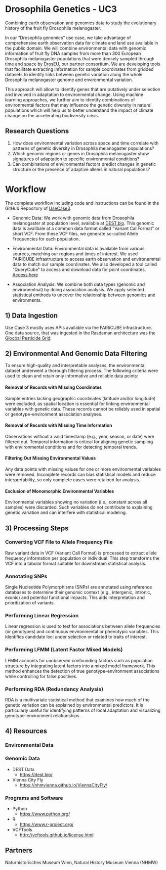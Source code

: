  # Drosophila Genetics - UC3

Combining earth observation and genomics data to study the evolutionary history of the fruit fly Drosophila melanogaster.

In our “Drosophila genomics” use case, we take advantage of comprehensive earth observation data for climate and land use available in the public domain. We will combine environmental data with genomic information of fruit fly DNA samples from more than 300 European Drosophila melanogaster populations that were densely sampled through time and space by [DrosEU](https://droseu.net), our partner consortium. We are developing tools that facilitate extracting information for sample coordinates from gridded datasets to identify links between genetic variation along the whole Drosophila melanogaster genome and environmental variation.

This approach will allow to identify genes that are putatively under selection and involved in adaptation to environmental change. Using machine learning approaches, we further aim to identify combinations of environmental factors that may influence the genetic diversity in natural populations which will help us to better understand the impact of climate change on the accelerating biodiversity crisis.


## Research Questions

1. How does environmental variation across space and time correlate with patterns of genetic diversity in Drosophila melanogaster populations?
2. Which genomic regions or genes in Drosophila melanogaster show signatures of adaptation to specific environmental conditions?
3. Can combinations of environmental factors predict changes in genetic structure or the presence of adaptive alleles in natural populations?

# Workflow

The complete workflow including code and instructions can be found in the GitHub Repository of [UseCase3](https://github.com/FAIRiCUBE/uc3-drosophola-genetics/tree/main/projects/LandscapeGenomicsPipeline).
- Genomic Data: We work with genomic data from Drosophila melanogaster at population level, available at [DEST.bio](https://dest.bio/). This genomic data is availbale at a common data format called "Variant Cal Format" or short VCF. From these VCF files, we generate so-called Allele Frequencies for each population.

- Environmental Data: Environmental data is available from various sources, matching our regions and times of interest. We used FAIRiCUBE infrastructure to access earth observation and environemntal data to match our sample coordinates. We also developed a tool called "QueryCube" to access and download data for point coordinates. [Access here]()
  
- Association Analysis: We combine both data types (genomic and environemtnal) by doing association analysis. We apply selected statistical emthods to uncover the relationship between genomics and environments. 

## 1) Data Ingestion 

Use Case 3 mostly uses APIs available via the FAIRiCUBE infrastructure. One data source, that was ingested in the Rasdaman architecture was the [Glocbal Pesticide Grid](https://www.earthdata.nasa.gov/news/new-agricultural-pesticide-use-dataset-nasas-sedac).

## 2) Environmental And Genomic Data Filtering

To ensure high-quality and interpretable analyses, the environmental dataset underwent a thorough filtering process. The following criteria were used to clean and retain only informative and reliable data points:

#### Removal of Records with Missing Coordinates
Sample entries lacking geographic coordinates (latitude and/or longitude) were excluded, as spatial location is essential for linking environmental variables with genetic data. These records cannot be reliably used in spatial or genotype-environment association analyses.

#### Removal of Records with Missing Time Information

Observations without a valid timestamp (e.g., year, season, or date) were filtered out. Temporal information is critical for aligning genetic sampling with environmental conditions and for detecting temporal trends.

#### Filtering Out Missing Environmental Values

Any data points with missing values for one or more environmental variables were removed. Incomplete records can bias statistical models and reduce interpretability, so only complete cases were retained for analysis.

#### Exclusion of Monomorphic Environmental Variables

Environmental variables showing no variation (i.e., constant across all samples) were discarded. Such variables do not contribute to explaining genetic variation and can interfere with statistical modeling.

## 3) Processing Steps

### Converting VCF File to Allele Frequency File
Raw variant data in VCF (Variant Call Format) is processed to extract allele frequency information per population or individual. This step transforms the VCF into a tabular format suitable for downstream statistical analysis.

### Annotating SNPs
Single Nucleotide Polymorphisms (SNPs) are annotated using reference databases to determine their genomic context (e.g., intergenic, intronic, exonic) and potential functional impacts. This aids interpretation and prioritization of variants.

### Performing Linear Regression
Linear regression is used to test for associations between allele frequencies (or genotypes) and continuous environmental or phenotypic variables. This identifies candidate loci under selection or related to traits of interest.

### Performing LFMM (Latent Factor Mixed Models)
LFMM accounts for unobserved confounding factors such as population structure by integrating latent factors into a mixed model framework. This method enhances the detection of true genotype-environment associations while controlling for false positives.

### Performing RDA (Redundancy Analysis)
RDA is a multivariate statistical method that examines how much of the genetic variation can be explained by environmental predictors. It is particularly useful for identifying patterns of local adaptation and visualizing genotype-environment relationships.




## 4) Resources

### Environmental Data

### Genomic Data

- DEST Data
   - https://dest.bio/
- Vienna City Fly
  - https://nhmvienna.github.io/ViennaCityFly/
 

### Programs and Software
- Python
   - https://www.python.org/
- R
   - https://www.r-project.org/
- VCFTools
  - http://vcftools.github.io/license.html
## Partners

Naturhistorisches Museum Wien, Natural History Museum Vienna (NHMW)
